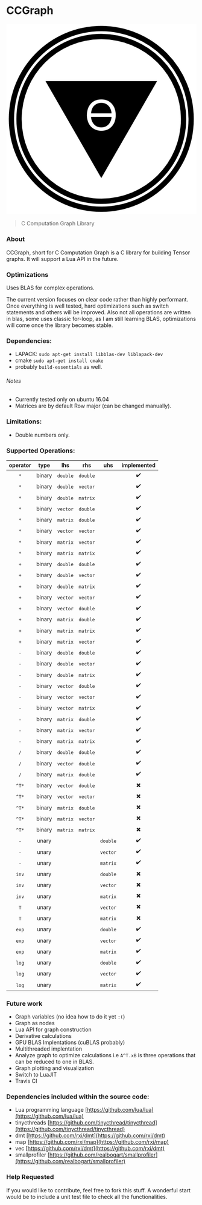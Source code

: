 CCGraph
===

![resources/logo.png](resources/logo.png)

> C Computation Graph Library

### About

CCGraph, short for C Computation Graph is a C library for building Tensor graphs.
It will support a Lua API in the future.

### Optimizations
Uses BLAS for complex operations.

The current version focuses on clear code rather than highly performant.
Once everything is well tested, hard optimizations such as switch statements and others will be improved.
Also not all operations are written in blas, some uses classic for-loop, as I am still learning BLAS,
optimizations will come once the library becomes stable.

### Dependencies:

- LAPACK: `sudo apt-get install libblas-dev liblapack-dev`
- cmake `sudo apt-get install cmake`
- probably `build-essentials` as well.

###### Notes

- Currently tested only on ubuntu 16.04
- Matrices are by default Row major (can be changed manually).

### Limitations:
- Double numbers only.

### Supported Operations:

|operator|type|lhs|rhs|uhs|implemented|
|:---:|:---:|:---:|:---:|:---:|:---:|
|`*`|binary|`double`|`double`||:heavy_check_mark:|
|`*`|binary|`double`|`vector`||:heavy_check_mark:|
|`*`|binary|`double`|`matrix`||:heavy_check_mark:|
|`*`|binary|`vector`|`double`||:heavy_check_mark:|
|`*`|binary|`matrix`|`double`||:heavy_check_mark:|
|`*`|binary|`vector`|`vector`||:heavy_check_mark:|
|`*`|binary|`matrix`|`vector`||:heavy_check_mark:|
|`*`|binary|`matrix`|`matrix`||:heavy_check_mark:|
|`+`|binary|`double`|`double`||:heavy_check_mark:|
|`+`|binary|`double`|`vector`||:heavy_check_mark:|
|`+`|binary|`double`|`matrix`||:heavy_check_mark:|
|`+`|binary|`vector`|`vector`||:heavy_check_mark:|
|`+`|binary|`vector`|`double`||:heavy_check_mark:|
|`+`|binary|`matrix`|`double`||:heavy_check_mark:|
|`+`|binary|`matrix`|`matrix`||:heavy_check_mark:|
|`+`|binary|`matrix`|`vector`||:heavy_check_mark:|
|`-`|binary|`double`|`double`||:heavy_check_mark:|
|`-`|binary|`double`|`vector`||:heavy_check_mark:|
|`-`|binary|`double`|`matrix`||:heavy_check_mark:|
|`-`|binary|`vector`|`double`||:heavy_check_mark:|
|`-`|binary|`vector`|`vector`||:heavy_check_mark:|
|`-`|binary|`vector`|`matrix`||:heavy_check_mark:|
|`-`|binary|`matrix`|`double`||:heavy_check_mark:|
|`-`|binary|`matrix`|`vector`||:heavy_check_mark:|
|`-`|binary|`matrix`|`matrix`||:heavy_check_mark:|
|`/`|binary|`double`|`double`||:heavy_check_mark:|
|`/`|binary|`vector`|`double`||:heavy_check_mark:|
|`/`|binary|`matrix`|`double`||:heavy_check_mark:|
|`^T*`|binary|`vector`|`double`||:heavy_multiplication_x:|
|`^T*`|binary|`vector`|`vector`||:heavy_multiplication_x:|
|`^T*`|binary|`matrix`|`double`||:heavy_multiplication_x:|
|`^T*`|binary|`matrix`|`vector`||:heavy_multiplication_x:|
|`^T*`|binary|`matrix`|`matrix`||:heavy_multiplication_x:|
|`-`|unary|||`double`|:heavy_check_mark:|
|`-`|unary|||`vector`|:heavy_check_mark:|
|`-`|unary|||`matrix`|:heavy_check_mark:|
|`inv`|unary|||`double`|:heavy_multiplication_x:|
|`inv`|unary|||`vector`|:heavy_multiplication_x:|
|`inv`|unary|||`matrix`|:heavy_multiplication_x:|
|`T`|unary|||`vector`|:heavy_multiplication_x:|
|`T`|unary|||`matrix`|:heavy_multiplication_x:|
|`exp`|unary|||`double`|:heavy_check_mark:|
|`exp`|unary|||`vector`|:heavy_check_mark:|
|`exp`|unary|||`matrix`|:heavy_check_mark:|
|`log`|unary|||`double`|:heavy_check_mark:|
|`log`|unary|||`vector`|:heavy_check_mark:|
|`log`|unary|||`matrix`|:heavy_check_mark:|

### Future work
- Graph variables (no idea how to do it yet `:(`)
- Graph as nodes
- Lua API for graph construction
- Derivative calculations
- GPU BLAS Implentations (cuBLAS probably)
- Multithreaded implentation
- Analyze graph to optimize calculations i.e `A^T.xB` is three operations that can be reduced to one in BLAS.
- Graph plotting and visualization
- Switch to LuaJIT
- Travis CI

### Dependencies included within the source code:
- Lua programming language [https://github.com/lua/lua](https://github.com/lua/lua)
- tinycthreads [https://github.com/tinycthread/tinycthread](https://github.com/tinycthread/tinycthread)
- dmt [https://github.com/rxi/dmt](https://github.com/rxi/dmt)
- map  [https://github.com/rxi/map](https://github.com/rxi/map)
- vec [https://github.com/rxi/dmt](https://github.com/rxi/dmt)
- smallprofiler [https://github.com/realbogart/smallprofiler](https://github.com/realbogart/smallprofiler)

### Help Requested
If you would like to contribute, feel free to fork this stuff.
A wonderful start would be to include a unit test file to check all the functionalities.
